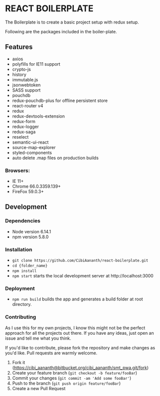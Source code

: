 # REACT BOILERPLATE

The Boilerplate is to create a basic project setup with redux setup.

Following are the packages included in the boiler-plate.

## Features

*   axios
*   polyfills for IE11 support
*   crypto-js
*   history
*   immutable.js
*   jsonwebtoken
*   SASS support
*   pouchdb
*   redux-pouchdb-plus for offline persistent store
*   react-router v4
*   redux
*   redux-devtools-extension
*   redux-form
*   redux-logger
*   redux-saga
*   reselect
*   semantic-ui-react
*   source-map-explorer
*   styled-components
*   auto delete .map files on production builds

### Browsers:

*   IE 11+
*   Chrome 66.0.3359.139+
*   FireFox 59.0.3+

## Development

### Dependencies

*   Node version 6.14.1
*   npm version 5.8.0

### Installation

*   `git clone https://github.com/CibiAananth/react-boilerplate.git`
*   `cd {folder_name}`
*   `npm install`
*   `npm start` starts the local development server at http://localhost:3000

### Deployment

*   `npm run build` builds the app and generates a build folder at root directory.

### Contributing

As I use this for my own projects, I know this might not be the perfect approach for all the projects out there. If you have any ideas, just open an issue and tell me what you think.

If you'd like to contribute, please fork the repository and make changes as you'd like. Pull requests are warmly welcome.

1.  Fork it (<https://cibi_aananth@bitbucket.org/cibi_aananth/smt_pwa.git/fork>)
2.  Create your feature branch (`git checkout -b feature/fooBar`)
3.  Commit your changes (`git commit -am 'Add some fooBar'`)
4.  Push to the branch (`git push origin feature/fooBar`)
5.  Create a new Pull Request
